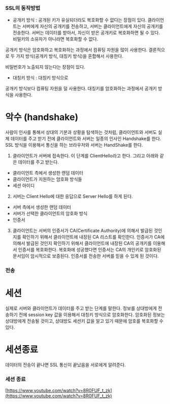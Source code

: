 ### SSL의 동작방법

- 공개키 방식 : 공개된 키가 유실되더라도 복호화할 수 없다는 장점이 있다. 
클라이언트는 서버에게 자신의 공개키를 전송하고, 서버는 클라이언트에게 자신의 공개키를 전송한다. 
서버는 데이터를 받아서, 자신이 받은 공개키로 복호화하면 될 수 있다. 비밀키의 소유자가 아니라면 복호화할 수 없다. 

공개키 방식은 암호화하고 복호화하는 과정에서 컴퓨팅 자원을 많이 사용한다. 
결론적으로 두 가지 방식(공개키 방식, 대칭키 방식)을 혼합해서 사용한다. 

비밀번호가 노출되지 않는다는 장점이 있다. 

- 대칭키 방식 : 대칭키 방식으로 

공개키 방식보다 컴퓨팅 자원을 덜 사용한다. 
대칭키를 암호화하는 과정에서 공개키 방식을 사용한다. 

# 악수 (handshake)

사람이 인사를 통해서 상대의 기분과 상황을 탐색하는 것처럼, 클라이언트와 서버도 실제 데이터를 주고 받기 전에 클라이언트와 서버는 일종의 인사인 Handshake를 한다. 
SSL 방식을 이용해서 통신을 하는 브라우저와 서버는 HandShake를 한다. 

1. 클라이언트가 서버에 접속한다. 이 단계를 ClientHello라고 한다. 그리고 아래와 같은 데이터를 주고 받는다.
  - 클라이언트 측에서 생성한 랜덤 데이터
  - 클라이언트가 지원하는 암호화 방식들  
  - 세션 아이디 
2. 서버는 Client Hello에 대한 응답으로 Server Hello를 하게 된다. 
  - 서버 측에서 생성한 랜덤 데이터
  - 서버가 선택한 클라이언트의 암호화 방식
  - 인증서 
3. 클라이언트는 서버의 인증서가 CA(Certificate Authority)에 의해서 발급된 것인지를 확인하기 위해서 클라이언트에 내장된 CA 리스트를 확인한다. 인증서가 CA에 의해서 발급된 것인지 확인하기 위해서 클라이언트에 내장된 CA의 공개키를 이용해서 인증서를 복호화한다. 복호화에 성공했다면 인증서는 CA의 개인키로 암호화된 문서임이 암시적으로 보증된다. 인증서를 전송한 서버를 믿을 수 있게 된 것이다. 

### 전송 



# 세션

실제로 서버와 클라이언트가 데이터를 주고 받는 단계를 말한다. 정보를 상대방에게 전송하기 전에 session key 값을 이용해서 대칭키 방식으로 암호화한다. 암호화된 정보는 상대방에게 전송될 것이고, 상대방도 세션키 값을 알고 있기 때문에 암호를 복호화할 수 있다. 

# 세션종료

데이터의 전송이 끝나면 SSL 통신이 끝났음을 서로에게 알려준다. 

### 세션 종료 



[https://www.youtube.com/watch?v=8R0FUF_t_zk](https://www.youtube.com/watch?v=8R0FUF_t_zk)